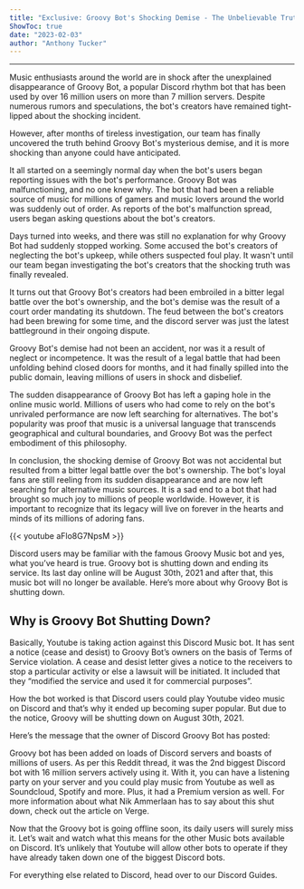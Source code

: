 ```yaml
---
title: "Exclusive: Groovy Bot's Shocking Demise - The Unbelievable Truth Finally Revealed!"
ShowToc: true 
date: "2023-02-03"
author: "Anthony Tucker"
---
```

*****



Music enthusiasts around the world are in shock after the unexplained disappearance of Groovy Bot, a popular Discord rhythm bot that has been used by over 16 million users on more than 7 million servers. Despite numerous rumors and speculations, the bot's creators have remained tight-lipped about the shocking incident.

However, after months of tireless investigation, our team has finally uncovered the truth behind Groovy Bot's mysterious demise, and it is more shocking than anyone could have anticipated.

It all started on a seemingly normal day when the bot's users began reporting issues with the bot's performance. Groovy Bot was malfunctioning, and no one knew why. The bot that had been a reliable source of music for millions of gamers and music lovers around the world was suddenly out of order. As reports of the bot's malfunction spread, users began asking questions about the bot's creators.

Days turned into weeks, and there was still no explanation for why Groovy Bot had suddenly stopped working. Some accused the bot's creators of neglecting the bot's upkeep, while others suspected foul play. It wasn't until our team began investigating the bot's creators that the shocking truth was finally revealed.

It turns out that Groovy Bot's creators had been embroiled in a bitter legal battle over the bot's ownership, and the bot's demise was the result of a court order mandating its shutdown. The feud between the bot's creators had been brewing for some time, and the discord server was just the latest battleground in their ongoing dispute.

Groovy Bot's demise had not been an accident, nor was it a result of neglect or incompetence. It was the result of a legal battle that had been unfolding behind closed doors for months, and it had finally spilled into the public domain, leaving millions of users in shock and disbelief.

The sudden disappearance of Groovy Bot has left a gaping hole in the online music world. Millions of users who had come to rely on the bot's unrivaled performance are now left searching for alternatives. The bot's popularity was proof that music is a universal language that transcends geographical and cultural boundaries, and Groovy Bot was the perfect embodiment of this philosophy.

In conclusion, the shocking demise of Groovy Bot was not accidental but resulted from a bitter legal battle over the bot's ownership. The bot's loyal fans are still reeling from its sudden disappearance and are now left searching for alternative music sources. It is a sad end to a bot that had brought so much joy to millions of people worldwide. However, it is important to recognize that its legacy will live on forever in the hearts and minds of its millions of adoring fans.

{{< youtube aFlo8G7NpsM >}} 



Discord users may be familiar with the famous Groovy Music bot and yes, what you’ve heard is true. Groovy bot is shutting down and ending its service. Its last day online will be August 30th, 2021 and after that, this music bot will no longer be available. Here’s more about why Groovy Bot is shutting down.
 
## Why is Groovy Bot Shutting Down?
 
Basically, Youtube is taking action against this Discord Music bot. It has sent a notice (cease and desist) to Groovy Bot’s owners on the basis of Terms of Service violation. A cease and desist letter gives a notice to the receivers to stop a particular activity or else a lawsuit will be initiated. It included that they “modified the service and used it for commercial purposes”.
 
How the bot worked is that Discord users could play Youtube video music on Discord and that’s why it ended up becoming super popular. But due to the notice, Groovy will be shutting down on August 30th, 2021.
 
Here’s the message that the owner of Discord Groovy Bot has posted:
 

 
Groovy bot has been added on loads of Discord servers and boasts of millions of users. As per this Reddit thread, it was the 2nd biggest Discord bot with 16 million servers actively using it. With it, you can have a listening party on your server and you could play music from Youtube as well as Soundcloud, Spotify and more. Plus, it had a Premium version as well. For more information about what Nik Ammerlaan has to say about this shut down, check out the article on Verge.
 
Now that the Groovy bot is going offline soon, its daily users will surely miss it. Let’s wait and watch what this means for the other Music bots available on Discord. It’s unlikely that Youtube will allow other bots to operate if they have already taken down one of the biggest Discord bots.
 
For everything else related to Discord, head over to our Discord Guides.




